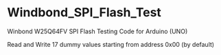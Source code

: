# Windbond_SPI_Flash_Test

Winbond W25Q64FV SPI Flash Testing Code for Arduino (UNO)

Read and Write 17 dummy values starting from address 0x00 (by default)
